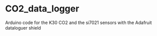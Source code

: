 # CO2_data_logger
Arduino code for the K30 CO2 and the si7021 sensors with the Adafruit dataloguer shield
